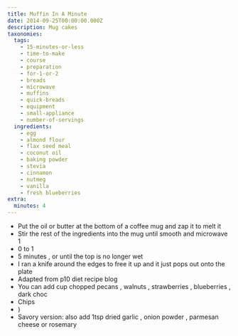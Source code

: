 ```yaml
---
title: Muffin In A Minute
date: 2014-09-25T00:00:00.000Z
description: Mug cakes
taxonomies:
  tags:
    - 15-minutes-or-less
    - time-to-make
    - course
    - preparation
    - for-1-or-2
    - breads
    - microwave
    - muffins
    - quick-breads
    - equipment
    - small-appliance
    - number-of-servings
  ingredients:
    - egg
    - almond flour
    - flax seed meal
    - coconut oil
    - baking powder
    - stevia
    - cinnamon
    - nutmeg
    - vanilla
    - fresh blueberries
extra:
  minutes: 4
---
```

 - Put the oil or butter at the bottom of a coffee mug and zap it to melt it
 - Stir the rest of the ingredients into the mug until smooth and microwave 1
 - 0 to 1
 - 5 minutes , or until the top is no longer wet
 - I ran a knife around the edges to free it up and it just pops out onto the plate
 - Adapted from p10 diet recipe blog
 - You can add cup chopped pecans , walnuts , strawberries , blueberries , dark choc
 - Chips
 - )
 - Savory version: also add 1tsp dried garlic , onion powder , parmesan cheese or rosemary
